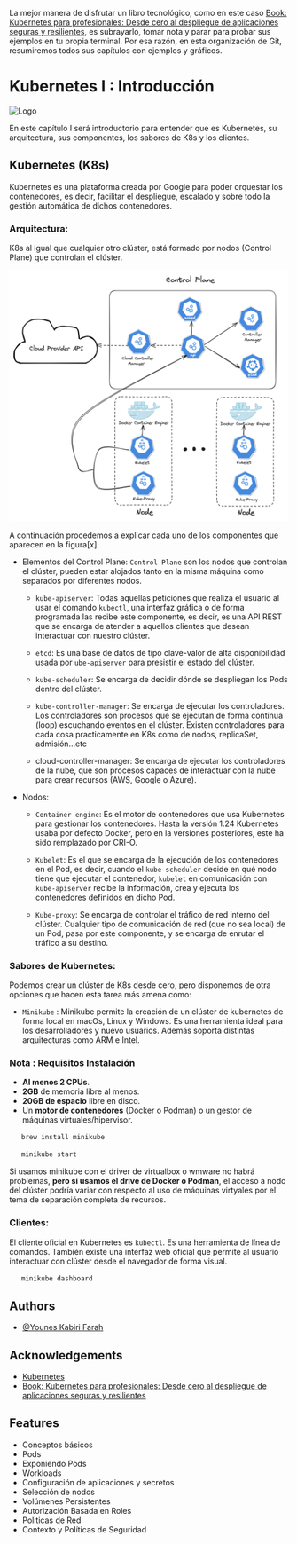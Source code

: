 

La mejor manera de disfrutar un libro tecnológico, como en este caso [Book: Kubernetes para profesionales: Desde cero al despliegue de aplicaciones seguras y resilientes](https://0xword.com/es/libros/213-kubernetes-para-profesionales-desde-cero-al-despliegue-de-aplicaciones-seguras-y-resilientes.html), es subrayarlo, tomar nota y parar para probar sus ejemplos en tu propia terminal. Por esa razón, en esta organización de Git, resumiremos todos sus capítulos con ejemplos y gráficos.

# Kubernetes I : Introducción
![Logo](https://res.cloudinary.com/dz3erohks/image/upload/v1720208192/k8s_yhbypb.png)

En este capítulo I será introductorio para entender que es Kubernetes, su arquitectura, sus componentes, los sabores de K8s y los clientes.

## Kubernetes (K8s)
Kubernetes es una plataforma creada por Google para poder orquestar los contenedores, es decir, facilitar el despliegue, escalado y sobre todo la gestión automática de dichos contenedores.


### Arquitectura:

K8s al igual que cualquier otro clúster, está formado por nodos (Control Plane) que controlan el clúster.

![](./assets/Screenshot%202024-07-05%20at%2021.39.23.png)

A continuación procedemos a explicar cada uno de los componentes que aparecen en la figura[x]

- Elementos del Control Plane: 
  `Control Plane` son los nodos que controlan el clúster, pueden estar alojados tanto en la misma máquina como separados por diferentes nodos.

    * `kube-apiserver`: Todas aquellas peticiones que realiza el usuario al usar el comando `kubectl`, una interfaz gráfica o de forma programada las recibe este componente, es decir, es una API REST que se encarga de atender a aquellos clientes que desean interactuar con nuestro clúster.  

    * `etcd`: Es una base de datos de tipo clave-valor de alta disponibilidad usada por `ube-apiserver` para presistir el estado del clúster.

    * `kube-scheduler`: Se encarga de decidir dónde se despliegan los Pods dentro del clúster.

    * `kube-controller-manager`: Se encarga de ejecutar los controladores.
      Los controladores son procesos que se ejecutan de forma continua (loop) escuchando eventos en el clúster.
      Existen controladores para cada cosa practicamente en K8s como de nodos, replicaSet, admisión...etc

    * cloud-controller-manager: Se encarga de ejecutar los controladores de la nube, que son procesos capaces de interactuar con la nube para crear recursos (AWS, Google o Azure).

- Nodos:
  * `Container engine`: Es el motor de contenedores que usa Kubernetes para gestionar los contenedores. Hasta la versión 1.24 Kubernetes usaba por defecto Docker, pero en la versiones posteriores, este ha sido remplazado por CRI-O.

   * `Kubelet`: Es el que se encarga de la ejecución de los contenedores en el Pod, es decir, cuando el `kube-scheduler` decide en qué nodo tiene que ejecutar el contenedor, `kubelet` en comunicación con `kube-apiserver` recibe la información, crea y ejecuta los contenedores definidos en dicho Pod.
    
  * `Kube-proxy`: Se encarga de controlar el tráfico de red interno del clúster. Cualquier tipo de comunicación de red (que no sea local) de un Pod, pasa por este componente, y se encarga de enrutar el tráfico a su destino.

### Sabores de Kubernetes:

Podemos crear un clúster de K8s desde cero, pero disponemos de otra opciones que hacen esta tarea más amena como:

  * `Minikube` : Minikube permite la creación de un clúster de kubernetes de forma local en macOs, Linux y Windows. Es una herramienta ideal para los desarrolladores y nuevo usuarios. Además soporta distintas arquitecturas como ARM e Intel.
  ### Nota : Requisitos Instalación
  - **Al menos 2 CPUs**.
  - **2GB** de memoria libre al menos.
  - **20GB de espacio** libre en disco.
  - Un **motor de contenedores** (Docker o Podman) o un gestor de máquinas virtuales/hipervisor.
  
  ```bash macOs
     brew install minikube
  ```
  ```bash 
     minikube start
  ```

Si usamos minikube con el driver de virtualbox o wmware no habrá problemas, **pero si usamos el drive de Docker o Podman**, el acceso a nodo del clúster podría variar con respecto al uso de máquinas virtyales por el tema de separación completa de recursos.
  


 ### Clientes:

  El cliente oficial en Kubernetes es `kubectl`. Es una herramienta de línea de comandos.
  También existe una interfaz web oficial que permite al usuario interactuar con clúster desde el navegador de forma visual.

  ```bash 
     minikube dashboard
  ```
## Authors

- [@Younes Kabiri Farah](https://github.com/younesKabiriFarah)


## Acknowledgements

 - [Kubernetes](https://kubernetes.io/docs/home/)
 - [Book: Kubernetes para profesionales: Desde cero al despliegue de aplicaciones seguras y resilientes](https://0xword.com/es/libros/213-kubernetes-para-profesionales-desde-cero-al-despliegue-de-aplicaciones-seguras-y-resilientes.html)


## Features

- Conceptos básicos
- Pods
- Exponiendo Pods
- Workloads
- Configuración de aplicaciones y secretos
- Selección de nodos
- Volúmenes Persistentes
- Autorización Basada en Roles
- Politicas de Red
- Contexto y Políticas de Seguridad

